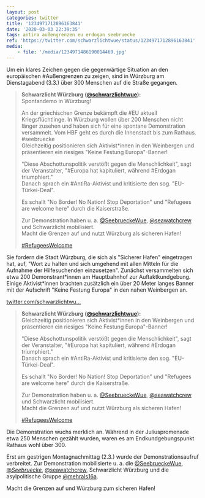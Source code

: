 ```yaml
---
layout: post
categories: twitter
title: '1234971712896163841'
date: '2020-03-03 22:39:35'
tags: antira außengrenzen eu erdogan seebruecke
ref: 'https://twitter.com/schwarzlichtwue/status/1234971712896163841'
media:
    - file: '/media/1234971486190014469.jpg'
---
```

Um ein klares Zeichen gegen die gegenwärtige Situation an den europäischen #Außengrenzen zu zeigen, sind in Würzburg am Dienstagabend (3.3.) über 300 Menschen auf die Straße gegangen.   
> <b>Schwarzlicht Würzburg ([@schwarzlichtwue](https://twitter.com/schwarzlichtwue)):</b>  
>Spontandemo in Würzburg!  
>  
>  
>  
>An der griechischen Grenze bekämpft die #EU aktuell Kriegsflüchtlinge. In Würzburg wollen über 200 Menschen nicht länger zusehen und haben sich für eine spontane Demonstration versammelt. Vom HBF geht es durch die Innenstadt bis zum Rathaus. #seebruecke    
>Gleichzeitig positionieren sich Aktivist\*innen in den Weinbergen und präsentieren ein riesiges "Keine Festung Europa"-Banner!  
>  
>  
>  
>"Diese Abschottunspolitik verstößt gegen die Menschlichkeit", sagt der Veranstalter, "#Europa hat kapituliert, während #Erdogan triumphiert."    
>Danach sprach ein #AntiRa-Aktivist und kritisierte den sog. "EU-Türkei-Deal".  
>  
>  
>  
>Es schallt "No Border! No Nation! Stop Deportation" und "Refugees are welcome here" durch die Kaiserstraße.  
>  
>  
>  
>Zur Demonstration haben u. a. [@SeebrueckeWue](https://twitter.com/SeebrueckeWue), [@seawatchcrew](https://twitter.com/seawatchcrew) und Schwarzlicht mobilisiert.    
>Macht die Grenzen auf und nutzt Würzburg als sicheren Hafen!  
>  
>[#RefugeesWelcome](/t/refugeeswelcome)   


Sie fordern die Stadt Würzburg, die sich als "Sicherer Hafen" eingetragen hat, auf, "Wort zu halten und sich umgehend mit allen Mitteln für die Aufnahme der Hilfesuchenden einzusetzen". 
Zunächst versammelten sich etwa 200 Demonstrant\*innen am Hauptbahnhof zur Auftaktkundgebung. Einige Aktivist\*innen brachten zusätzlich ein über 20 Meter langes Banner mit der Aufschrift "Keine Festung Europa" in den nahen Weinbergen an.

[twitter.com/schwarzlichtwu…](https://twitter.com/schwarzlichtwue/status/1234904070458159104?s=19) 
> <b>Schwarzlicht Würzburg ([@schwarzlichtwue](https://twitter.com/schwarzlichtwue)):</b>  
>Gleichzeitig positionieren sich Aktivist\*innen in den Weinbergen und präsentieren ein riesiges "Keine Festung Europa"-Banner!  
>  
>  
>  
>"Diese Abschottunspolitik verstößt gegen die Menschlichkeit", sagt der Veranstalter, "#Europa hat kapituliert, während #Erdogan triumphiert."    
>Danach sprach ein #AntiRa-Aktivist und kritisierte den sog. "EU-Türkei-Deal".  
>  
>  
>  
>Es schallt "No Border! No Nation! Stop Deportation" und "Refugees are welcome here" durch die Kaiserstraße.  
>  
>  
>  
>Zur Demonstration haben u. a. [@SeebrueckeWue](https://twitter.com/SeebrueckeWue), [@seawatchcrew](https://twitter.com/seawatchcrew) und Schwarzlicht mobilisiert.    
>Macht die Grenzen auf und nutzt Würzburg als sicheren Hafen!  
>  
>[#RefugeesWelcome](/t/refugeeswelcome)   


Die Demonstration wuchs merklich an. Während in der Juliuspromenade etwa 250 Menschen gezählt wurden, waren es am Endkundgebungspunkt Rathaus wohl über 300. 



Erst am gestrigen Montagnachmittag (2.3.) wurde der Demonstrationsaufruf verbreitet. 
Zur Demonstration mobilisierte u. a. die [@SeebrueckeWue](https://twitter.com/SeebrueckeWue), [@_Seebruecke_](https://twitter.com/_Seebruecke_), [@seawatchcrew](https://twitter.com/seawatchcrew), Schwarzlicht Würzburg und die asylpolitische Gruppe [@mehrals16a](https://twitter.com/mehrals16a).



Macht die Grenzen auf und Würzburg zum sicheren Hafen! 
